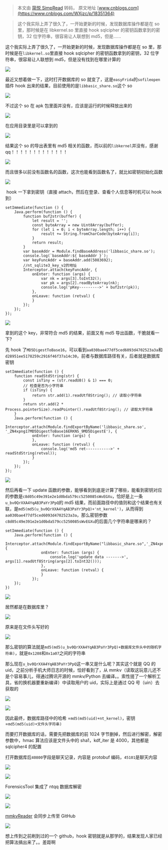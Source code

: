 > 本文由 [简悦 SimpRead](http://ksria.com/simpread/) 转码， 原文地址 [www.cnblogs.com](https://www.cnblogs.com/WXjzc/p/18351364)

> 这个我实际上弄了很久了，一开始更新的时候，发现数据库操作都是在 so 里，那时候是在 libkernel.so 里直接 hook sqlcipher 的密钥函数拿到的密钥，32 位字符串，很容易让人联想到 md5，但是......

这个我实际上弄了很久了，一开始更新的时候，发现数据库操作都是在 so 里，那时候是在`libkernel.so`里直接 hook sqlcipher 的密钥函数拿到的密钥，32 位字符串，很容易让人联想到 md5，但是没有找到在哪里计算的

![](https://img2024.cnblogs.com/blog/2817142/202408/2817142-20240809190733028-623519868.png)

最近又想着做一下，这时打开数据库的 so 就变了，这是`easyFrida`的`sofileopen`插件 hook 出来的结果，目前使用的是`libbasic_share.so`这个 so

![](https://img2024.cnblogs.com/blog/2817142/202408/2817142-20240809190733290-460681254.png)

不过这个 so 在 apk 包里面并没有，应该是运行的时候释放出来的

![](https://img2024.cnblogs.com/blog/2817142/202408/2817142-20240809190733527-641651587.png)

在应用目录里是可以拿到的

![](https://img2024.cnblogs.com/blog/2817142/202408/2817142-20240809190733516-1956706750.png)

结果这个 so 的导出表里有 md5 相关的函数，而以前的`libkernel`并没有，感谢 qq！！！！！！！！！！！！！

![](https://img2024.cnblogs.com/blog/2817142/202408/2817142-20240809190732996-1732971800.png)

而且很多以前没有函数名的函数，这次也能看到函数名了，就比如密钥初始化函数

![](https://img2024.cnblogs.com/blog/2817142/202408/2817142-20240809191054285-1292250991.png)

 hook 一下拿到密钥（直接 attach，然后在登录、查看个人信息等时机可以 hook 到）

```
setImmediate(function () {
    Java.perform(function () {
        function buf2str(buffer) {
            let result = '';
            const byteArray = new Uint8Array(buffer);
            for (let i = 0; i < byteArray.length; i++) {
                result += String.fromCharCode(byteArray[i]);
            }
            return result;
        }
        var baseAddr = Module.findBaseAddress('libbasic_share.so');
        console.log(`baseAddr:${ baseAddr }`);
        var keyFuncAddr = baseAddr.add(5083692);
        //nt_sqlite3_key_v2的地址
        Interceptor.attach(keyFuncAddr, {
            onEnter: function (args) {
                var nk = args[3].toInt32();
                var pk = args[2].readByteArray(nk);
                console.log('pKey--------->' + buf2str(pk));
            },
            onLeave: function (retval) {
            }
        });
    });
});
```

![](https://img2024.cnblogs.com/blog/2817142/202408/2817142-20240809190733337-1568720065.png)

拿到的这个 key，非常符合 md5 的结果，前面又有 md5 导出函数，干脆就看一下?

先 hook 了`MD5DigestToBase16`，可以看到`aa030bae477df5ced6093d4702523a3a`和`d28951ee5178259c2916f46f37a14c30`，前者与数据库路径有关，后者就是数据库密钥

```
setImmediate(function () {
    function readStdString(str) {
        const isTiny = (str.readU8() & 1) === 0;
        // 检查是否为小字符串
        if (isTiny) {
            return str.add(1).readUtf8String();	// 读取小字符串
        }
        return str.add(2 * Process.pointerSize).readPointer().readUtf8String();	// 读取大字符串
    }
    Java.perform(function () {
        Interceptor.attach(Module.findExportByName('libbasic_share.so', '_ZN4xpng17MD5DigestToBase16ERKNS_9MD5DigestE'), {
            onEnter: function (args) {
            },
            onLeave: function (retval) {
                console.log('md5 ret----------->' + readStdString(retval));
            }
        });
    });
});
```

![](https://img2024.cnblogs.com/blog/2817142/202408/2817142-20240809190733362-620440245.png)

然后再看一下 update 函数的参数，能够看到到底是计算了哪些，能看到密钥对应的参数是`c8d05c49e391e2e1d0bda579cc5250085sWvEGXu`，恰好是上一条`u_bv0QrXXA4YqAB3PaYr3PpQ`的 md5 结果，而前面路径中的值则和这个结果也有关联，是`md5(md5(u_bv0QrXXA4YqAB3PaYr3PpQ)+'nt_kernel')`，从而得到`aa030bae477df5ced6093d4702523a3a`，那么密钥参数`c8d05c49e391e2e1d0bda579cc5250085sWvEGXu`的后面几个字符串是哪来的？

```
setImmediate(function () {
    Java.perform(function () {
            Interceptor.attach(Module.findExportByName("libbasic_share.so",'_ZN4xpng9MD5UpdateEPA88_cPKhm'), {
                onEnter: function (args) {
                    console.log('update data ------->', args[1].readUtf8String(args[2].toInt32()));
                },
                onLeave: function (retval) {
                }
            });
    });
})
```

![](https://img2024.cnblogs.com/blog/2817142/202408/2817142-20240809190733550-482426090.png)

居然都是在数据库里？

![](https://img2024.cnblogs.com/blog/2817142/202408/2817142-20240809190733331-1389012134.png)

原来是在文件头写好的

![](https://img2024.cnblogs.com/blog/2817142/202408/2817142-20240809190733566-698617533.png)

那么密钥的算法就是`md5(md5(u_bv0QrXXA4YqAB3PaYr3PpQ)+数据库文件头中的随机字符串)`，就是`0x1208`和`0x1a07`之间的字符串

那么现在`u_bv0QrXXA4YqAB3PaYr3PpQ`这一串又是什么呢？其实这个就是 QQ 的 uid，之前分析手机大师日志的时候，恰好看到了，从 mmkv（读取这玩意儿还不是个容易事儿，得通过腾讯开源的 mmkv/Python 去编译。。索性搓了一个解析工具，省的换机器要重新编译）中读取用户的 uid，实际上是通过 QQ 号（uin）去获取的

![](https://img2024.cnblogs.com/blog/2817142/202408/2817142-20240809190733303-827812281.png)

![](https://img2024.cnblogs.com/blog/2817142/202408/2817142-20240809190733358-167928804.png)

因此最终，数据库路径中的哈希 =`md5(md5(uid)+nt_kernel)`，密钥 =`md5(md5(uid)+文件头字符串)`

而要打开数据库的话，需要先把数据库的前 1024 字节删掉，然后进行解密，解密参数中，hmac 算法应该是文件头中的 sha1，kdf_iter 是 4000，其他都是 sqlcipher4 的配置

打开数据库后`40800`字段是聊天记录，内容是 protobuf 编码，`45101`是聊天内容

![](https://img2024.cnblogs.com/blog/2817142/202408/2817142-20240809190733345-2006412541.png)

![](https://img2024.cnblogs.com/blog/2817142/202408/2817142-20240809190733556-229171106.png)

ForensicsTool 集成了 ntqq 数据库解密

![](https://img2024.cnblogs.com/blog/2817142/202408/2817142-20240809190733341-623595044.png)

![](https://img2024.cnblogs.com/blog/2817142/202408/2817142-20240809190733557-266779650.png)

[mmkvReader](https://github.com/WXjzcccc/WXjzc-tool/tree/main/mmkvReader) 会同步上传至 GitHub

![](https://img2024.cnblogs.com/blog/2817142/202408/2817142-20240809190733366-1748622261.png)

想上传到之前刷到过的一个 github，hook 密钥就是从那学的，结果发现人家已经把算法搞出来了。。差距啊